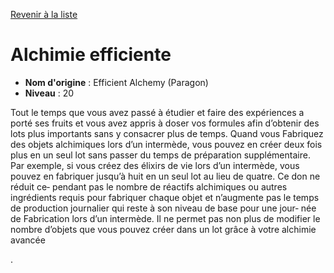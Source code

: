 [Revenir à la liste](list.md)

# Alchimie efficiente

 * **Nom d'origine** : Efficient Alchemy (Paragon)
 * **Niveau** : 20


<p><span id="ctl00_MainContent_DetailedOutput">Tout le temps que vous avez passé à étudier et faire des expériences a porté ses fruits et vous avez appris à doser vos formules afin d’obtenir des lots plus importants sans y consacrer plus de temps. Quand vous Fabriquez des objets alchimiques lors d’un intermède, vous pouvez en créer deux fois plus en un seul lot sans passer du temps de préparation supplémentaire. Par exemple, si vous créez des élixirs de vie lors d’un intermède, vous pouvez en fabriquer jusqu’à huit en un seul lot au lieu de quatre. Ce don ne réduit ce‑ pendant pas le nombre de réactifs alchimiques ou autres ingrédients requis pour fabriquer chaque objet et n’augmente pas le temps de production journalier qui reste à son niveau de base pour une jour‑ née de Fabrication lors d’un intermède. Il ne permet pas non plus de modifier le nombre d’objets que vous pouvez créer dans un lot grâce à votre alchimie avancée&nbsp;</span></p>.